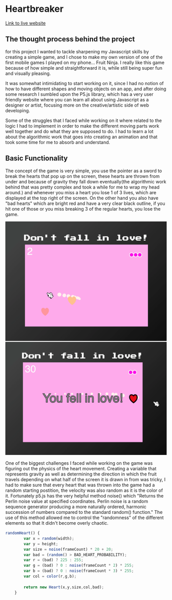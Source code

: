 # Heartbreaker

[Link to live website](https://helenasky93.github.io/Heartbreaker/)

## The thought process behind the project

for this project I wanted to tackle sharpening my Javascript skills by creating a simple game, and I chose to make my own version of one of the first mobile games I played on my phone... Fruit Ninja. I really like this game because of how simple and straightforward it is, while still being super fun and visually pleasing.

It was somewhat intimidating to start working on it, since I had no notion of how to have different shapes and moving objects on an app, and after doing some research I sumbled upon the P5.js library, which has a very user friendly website where you can learn all about using Javascript as a designer or artist, focusing more on the creative/artistic side of web developing.

Some of the struggles that I faced while working on it where related to the logic I had to implement in order to make the different moving parts work well together and do what they are supposed to do. I had to learn a lot about the algorithmic work that goes into creating an animation and that took some time for me to absorb and understand.

## Basic Functionality

The concept of the game is very simple, you use the pointer as a sword to break the hearts that pop up on the screen, these hearts are thrown from under and because of gravity they fall down eventually(the algorithmic work behind that was pretty complex and took a while for me to wrap my head around.) and whenever you miss a heart you lose 1 of 3 lives, which are displayed at the top right of the screen. On the other hand you also have "bad hearts" which are bright red and have a very clear black outline, if you hit one of those or you miss breaking 3 of the regular hearts, you lose the game.

![alt text](https://github.com/Helenasky93/Heartbreaker/blob/master/demo_1.png)
![alt text](https://github.com/Helenasky93/Heartbreaker/blob/master/demo_2.png)

One of the biggest challenges I faced while working on the game was figuring out the physics of the heart movement. Creating a variable that represents gravity as well as determining the direction in which the fruit travels depending on what half of the screen it is drawn in from was tricky, I had to make sure that every heart that was thrown into the game had a random starting postition, the velocity was also random as it is the color of it. Fortunately p5.js has the very helpful method noise() which "Returns the Perlin noise value at specified coordinates. Perlin noise is a random sequence generator producing a more naturally ordered, harmonic succession of numbers compared to the standard random() function." The use of this method allowed me to control the "randomness" of the different elements so that It didn't become overly chaotic.

```javascript
randomHeart() {
        var x = random(width);
        var y = height;
        var size = noise(frameCount) * 20 + 20;
        var bad = (random() > BAD_HEART_PROBABILITY);
        var r = (bad) ? 225 : 255;
        var g = (bad) ? 0 : noise(frameCount * 2) * 255;
        var b = (bad) ? 0 : noise(frameCount * 3) * 255;
        var col = color(r,g,b);
        
        return new Heart(x,y,size,col,bad);
    }
 ```







